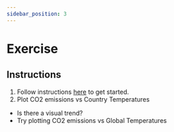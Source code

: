 ```yaml
---
sidebar_position: 3
---
```


# Exercise

## Instructions

1. Follow instructions [here](https://github.com/data-derp/exercise-co2-vs-temperature-visualisation) to get started.
2. Plot CO2 emissions vs Country Temperatures

- Is there a visual trend?
- Try plotting CO2 emissions vs Global Temperatures
